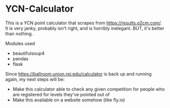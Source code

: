 # YCN-Calculator
This is a YCN point calculator that scrapes from https://results.o2cm.com/. It is very janky, probably isn't right, and is horribly inelegant. BUT, it's better than nothing.

Modules used
- beautifulsoup4
- pandas
- flask

Since https://ballroom.union.rpi.edu/calculator is back up and running again, my next steps will be:
- Make this calculator able to check any given competition for people who are registered for levels they've pointed out of
- Make this available on a website somehow (like fly.io)
